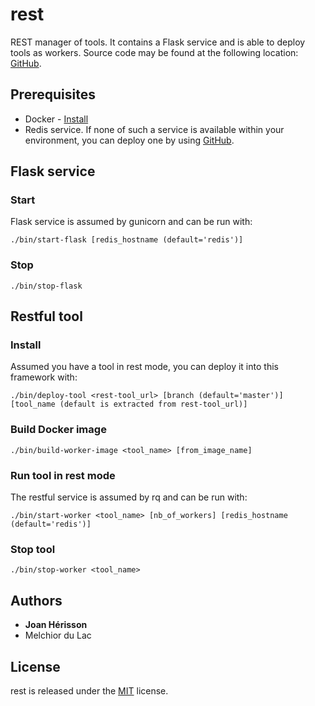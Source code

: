 # rest

REST manager of tools. It contains a Flask service and is able to deploy tools as workers. Source code may be found at the following location: [GitHub](https://github.com/brsynth/rest).

## Prerequisites

* Docker - [Install](https://docs.docker.com/install/)
* Redis service. If none of such a service is available within your environment, you can deploy one by using [GitHub](https://github.com/brsynth/redis).

## Flask service
### Start
Flask service is assumed by gunicorn and can be run with:

```
./bin/start-flask [redis_hostname (default='redis')]
```
### Stop
```
./bin/stop-flask
```

## Restful tool
### Install
Assumed you have a tool in rest mode, you can deploy it into this framework with:
```
./bin/deploy-tool <rest-tool_url> [branch (default='master')] [tool_name (default is extracted from rest-tool_url)]
```
### Build Docker image
```
./bin/build-worker-image <tool_name> [from_image_name]
```
### Run tool in rest mode
The restful service is assumed by rq and can be run with:
```
./bin/start-worker <tool_name> [nb_of_workers] [redis_hostname (default='redis')]
```
### Stop tool
```
./bin/stop-worker <tool_name>
```


## Authors

* **Joan Hérisson**
* Melchior du Lac

## License
rest is released under the [MIT](https://github.com/brsynth/rest/blob/master/LICENSE.txt) license.
